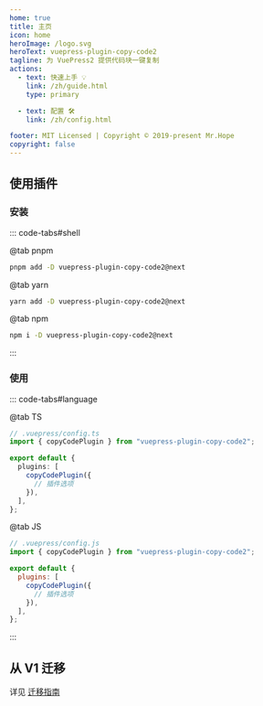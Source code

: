 ```yaml
---
home: true
title: 主页
icon: home
heroImage: /logo.svg
heroText: vuepress-plugin-copy-code2
tagline: 为 VuePress2 提供代码块一键复制
actions:
  - text: 快速上手 💡
    link: /zh/guide.html
    type: primary

  - text: 配置 🛠
    link: /zh/config.html

footer: MIT Licensed | Copyright © 2019-present Mr.Hope
copyright: false
---
```


## 使用插件

### 安装

::: code-tabs#shell

@tab pnpm

```bash
pnpm add -D vuepress-plugin-copy-code2@next
```

@tab yarn

```bash
yarn add -D vuepress-plugin-copy-code2@next
```

@tab npm

```bash
npm i -D vuepress-plugin-copy-code2@next
```

:::

### 使用

::: code-tabs#language

@tab TS

```ts
// .vuepress/config.ts
import { copyCodePlugin } from "vuepress-plugin-copy-code2";

export default {
  plugins: [
    copyCodePlugin({
      // 插件选项
    }),
  ],
};
```

@tab JS

```js
// .vuepress/config.js
import { copyCodePlugin } from "vuepress-plugin-copy-code2";

export default {
  plugins: [
    copyCodePlugin({
      // 插件选项
    }),
  ],
};
```

:::

## 从 V1 迁移

详见 [迁移指南](./migration.md)
